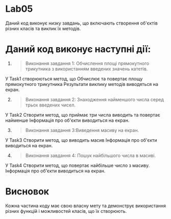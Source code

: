 # Lab05

Даний код виконує низку завдань, що включають створення об'єктів різних класів та виклик їх методів.

#
# Даний код виконує наступні дії:

1. >Виконання завдання 1: Обчислення площі прямокутного трикутника з використанням введених значень катетів.

У Task1 створюються метод, що Обчислює та повертає площу прямокутного трикутника Результати виклику методів виводяться на екран.

2. >Виконання завдання 2: Знаходження найменшого числа серед трьох введених чисел.

У Task2 Створити метод, що приймає три числа  виводить та повертає найменше 
Інформація про об'єкти виводиться на екран.

3. >Виконання завдання 3:Виведення масиву на екран.

У Task3 Створити метод, що виводить масив Інформація про об'єкти виводиться на екран.

4. >Виконання завдання 4: Пошук найбільшого числа в масиві.

У Task4 Створити метод, що повертає найбільше число з масиву. Інформація про об'єкти виводиться на екран.

#
# Висновок

Кожна частина коду має свою власну мету та демонструє використання різних функцій і можливостей класів, що їх створюють.


